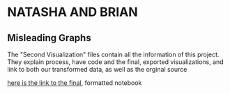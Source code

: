 # **NATASHA AND BRIAN**

## **Misleading Graphs**

The "Second Visualization" files contain all the information of this project. They explain process, have code and the final, exported visualizations, and link to both our transformed data, as well as the orginal source

[here is the link to the final](https://htmlpreview.github.io/?https://github.com/Brian-Masse/CSC630/blob/main/Group-task3/PART%20II/secondVisualizations.html), formatted notebook
